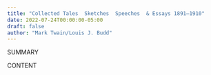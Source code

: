 ```yaml
---
title: "Collected Tales  Sketches  Speeches  & Essays 1891–1910"
date: 2022-07-24T00:00:00-05:00
draft: false
author: "Mark Twain/Louis J. Budd"
---
```


SUMMARY

<!--more-->

CONTENT